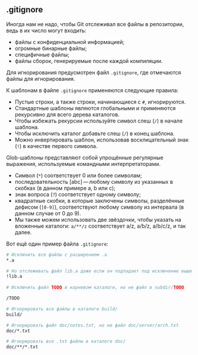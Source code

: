## .gitignore


Иногда нам не надо, чтобы Git отслеживал все файлы в репозитории, ведь в их число могут входить: 
- файлы с конфиденциальной информацией;
- огромные бинарные файлы; 
- специфичные файлы;
- файлы сборок, генерируемые после каждой компиляции. 

Для игнорирования предусмотрен файл `.gitignore`, где отмечаются файлы для игнорирования. 

К шаблонам в файле `.gitignore` применяются следующие правила:
* Пустые строки, а также строки, начинающиеся с `#`, игнорируются.
* Стандартные шаблоны являются глобальными и применяются рекурсивно для всего дерева каталогов.
* Чтобы избежать рекурсии используйте символ слеш (`/`) в начале шаблона.
* Чтобы исключить каталог добавьте слеш (`/`) в конец шаблона.
* Можно инвертировать шаблон, использовав восклицательный знак (`!`) в качестве первого символа.

Glob-шаблоны представляют собой упрощённые регулярные выражения, используемые командными интерпретаторами. 
- Символ (`*`) соответствует 0 или более символам; 
- последовательность [abc] — любому символу из указанных в скобках (в данном примере a, b или c); 
- знак вопроса (`?`) соответствует одному символу; 
- квадратные скобки, в которые заключены символы, разделённые дефисом (`[0-9]`), соответствуют любому символу из интервала (в данном случае от 0 до 9). 
- Мы также можем использовать две звёздочки, чтобы указать на вложенные каталоги: `a/**/z` соответствует a/z, a/b/z, a/b/c/z, и так далее.

Вот ещё один пример файла `.gitignore`:

```bash =
# Исключить все файлы с расширением .a
*.a

# Но отслеживать файл lib.a даже если он подпадает под исключение выше
!lib.a
	
# Исключить файл TODO в корневом каталоге, но не файл в subdir/TODO

/TODO

# Игнорировать все файлы в каталоге build/
build/

# Игнорировать файл doc/notes.txt, но не файл doc/server/arch.txt
doc/*.txt

# Игнорировать все .txt файлы в каталоге doc/
doc/**/*.txt
```
